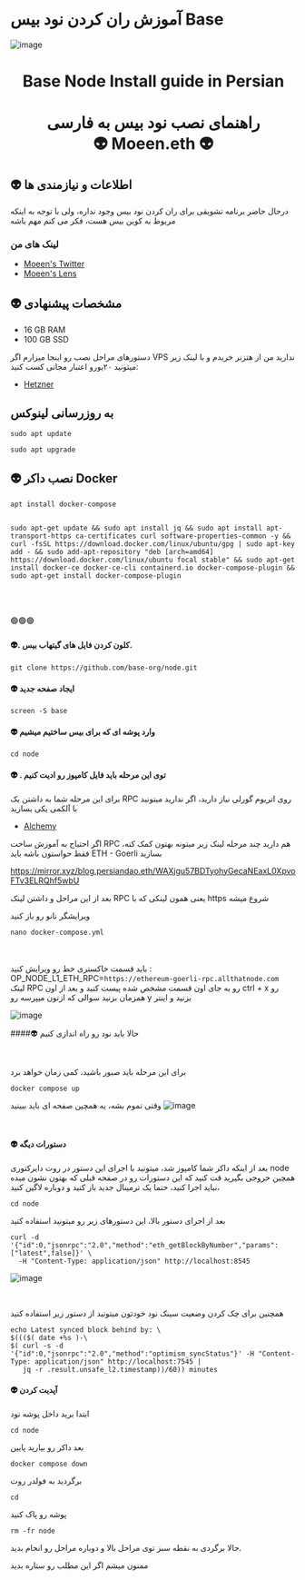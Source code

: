 # آموزش ران کردن نود بیس Base
![image](https://iili.io/HXNL4YN.jpg)


<h1 align="center"> Base Node Install guide in Persian </h1>
<h1 align="center"> راهنمای نصب نود بیس به فارسی <br> 👽 Moeen.eth 👽
</h1>

## 👽  اطلاعات و نیازمندی ها

درحال حاضر برنامه تشویقی برای ران کردن نود بیس وجود نداره، ولی با توجه به اینکه مربوط به کوین بیس هست، فکر می کنم مهم باشه 

### لینک های من
 * [Moeen's Twitter](https://twitter.com/Moeendoteth)
* [Moeen's Lens](https://lenster.xyz/u/moeen)
 
 ## 👽  مشخصات پیشنهادی

- 16 GB RAM
- 100 GB SSD

دستورهای مراحل نصب رو اینجا میزارم
اگر VPS ندارید من از هتزنر خریدم و با لینک زیر میتونید ۲۰یورو اعتبار مجانی کسب کنید:


 * [Hetzner](https://hetzner.cloud/?ref=p7amgYr2ILM7)

## به روزرسانی لینوکس
 
```shell
sudo apt update
```

```shell
sudo apt upgrade
```


## 👽  نصب داکر Docker

```shell
apt install docker-compose
```

```shell

sudo apt-get update && sudo apt install jq && sudo apt install apt-transport-https ca-certificates curl software-properties-common -y && curl -fsSL https://download.docker.com/linux/ubuntu/gpg | sudo apt-key add - && sudo add-apt-repository "deb [arch=amd64] https://download.docker.com/linux/ubuntu focal stable" && sudo apt-get install docker-ce docker-ce-cli containerd.io docker-compose-plugin && sudo apt-get install docker-compose-plugin

```
<br><br>

🟢🟢🟢

#### 👽. کلون کردن فایل های گیتهاب بیس.


```
git clone https://github.com/base-org/node.git
```

#### 👽  ایجاد صفحه جدید 
```
screen -S base
```

#### 👽  وارد پوشه ای که برای بیس ساختیم میشیم

```
cd node
```

#### 👽 . توی این مرحله باید فایل کامپوز رو ادیت کنیم

برای این مرحله شما به داشتن یک RPC روی اتریوم گورلی نیاز دارید، اگر ندارید میتونید با آلکمی یکی بسازید


* [Alchemy](https://alchemy.com/?r=jk4ODk2NDUwNzU5N)

اگر احتیاج به آموزش ساخت RPC هم دارید چند مرحله لینک زیر میتونه بهتون کمک کنه،
فقط حواستون باشه باید 
ETH - Goerli 
بسازید

https://mirror.xyz/blog.persiandao.eth/WAXjgu57BDTyohyGecaNEaxL0XpvoFTv3ELRQhf5wbU

بعد از این مراحل و داشتن لینک RPC یعنی همون لینکی که با https شروع میشه

ویرایشگر نانو رو باز کنید

```
nano docker-compose.yml
```

<br><br>
باید قسمت خاکستری خط رو ویرایش کنید : 
OP_NODE_L1_ETH_RPC=`https://ethereum-goerli-rpc.allthatnode.com`
<br>
لینک RPC رو به جای اون قسمت مشخص شده پیست کنید و بعد از اون 
ctrl + x رو همزمان بزنید
سوالی که ازتون میپرسه رو y بزنید و اینتر


![image](https://iili.io/HXNrb4I.png)



####👽 حالا باید نود رو راه اندازی کنیم

<br>

برای این مرحله باید صبور باشید، کمی زمان خواهد برد <br>

```
docker compose up
```

وقتی تموم بشه، یه همچین صفحه ای باید ببینید
![image](https://iili.io/HXO22wv.png)

<br>

#### 👽  دستورات دیگه

بعد از اینکه داکر شما کامپوز شد، میتونید با اجرای این دستور در روت دایرکتوری node
همچین خروجی بگیرید
قت کنید که این دستورات رو در صفحه قبلی که بهتون نشون میده نباید اجرا کنید، حتما یک ترمینال جدید باز کنید و دوباره لاگین کنید، 
```
cd node
```
بعد از اجرای دستور بالا، این دستورهای زیر رو میتونید استفاده کنید

```
curl -d '{"id":0,"jsonrpc":"2.0","method":"eth_getBlockByNumber","params":["latest",false]}' \
  -H "Content-Type: application/json" http://localhost:8545
```
![image](https://iili.io/HXN4WnR.png)

<br>


همچنین برای چک کردن وضعیت سینک نود خودتون میتونید از دستور زیر استفاده کنید

```
echo Latest synced block behind by: \
$((($( date +%s )-\
$( curl -s -d '{"id":0,"jsonrpc":"2.0","method":"optimism_syncStatus"}' -H "Content-Type: application/json" http://localhost:7545 |
   jq -r .result.unsafe_l2.timestamp))/60)) minutes
```

#### 👽 آپدیت کردن

ابتدا برید داخل پوشه نود
```
cd node
```

بعد داکر رو بیارید پایین

```
docker compose down
```

برگردید به فولدر روت
```
cd
```
پوشه رو پاک کنید
```
rm -fr node
```
حالا برگردی به نقطه سبز توی مراحل بالا و دوباره مراحل رو انجام بدید.


ممنون میشم اگر این مطلب رو ستاره بدید
